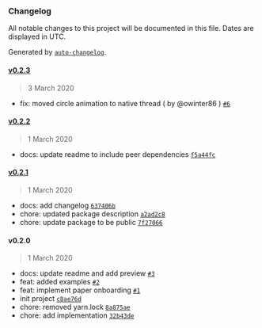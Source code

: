 ### Changelog

All notable changes to this project will be documented in this file. Dates are displayed in UTC.

Generated by [`auto-changelog`](https://github.com/CookPete/auto-changelog).

#### [v0.2.3](https://github.com/gorhom/react-native-paper-onboarding/compare/v0.2.2...v0.2.3)

> 3 March 2020

- fix: moved circle animation to native thread ( by @owinter86 ) [`#6`](https://github.com/gorhom/react-native-paper-onboarding/pull/6)

#### [v0.2.2](https://github.com/gorhom/react-native-paper-onboarding/compare/v0.2.1...v0.2.2)

> 1 March 2020

- docs: update readme to include peer dependencies [`f5a44fc`](https://github.com/gorhom/react-native-paper-onboarding/commit/f5a44fc65111ae07980f58a7fd4c189f0617b43d)

#### [v0.2.1](https://github.com/gorhom/react-native-paper-onboarding/compare/v0.2.0...v0.2.1)

> 1 March 2020

- docs: add changelog [`637406b`](https://github.com/gorhom/react-native-paper-onboarding/commit/637406b24a1fed892993cacc30c219f0e84a4c64)
- chore: updated package description [`a2ad2c8`](https://github.com/gorhom/react-native-paper-onboarding/commit/a2ad2c81ba54cc4f1842dfaec61e5911fa87d617)
- chore: update package to be public [`7f27066`](https://github.com/gorhom/react-native-paper-onboarding/commit/7f2706682ec8bc0bdfbe6f70da92f9111b61ff6b)

#### v0.2.0

> 1 March 2020

- docs: update readme and add preview [`#3`](https://github.com/gorhom/react-native-paper-onboarding/pull/3)
- feat: added examples [`#2`](https://github.com/gorhom/react-native-paper-onboarding/pull/2)
- feat: implement paper onboarding [`#1`](https://github.com/gorhom/react-native-paper-onboarding/pull/1)
- init project [`c8ae76d`](https://github.com/gorhom/react-native-paper-onboarding/commit/c8ae76d14b92f5591089a344fe1a723d7658b5d6)
- chore: removed yarn.lock [`8a875ae`](https://github.com/gorhom/react-native-paper-onboarding/commit/8a875ae768a5331dbb178dbccf1d7314dc574408)
- chore: add implementation [`32b43de`](https://github.com/gorhom/react-native-paper-onboarding/commit/32b43de35891bdc33cc252773cbdab96f1c4df58)
